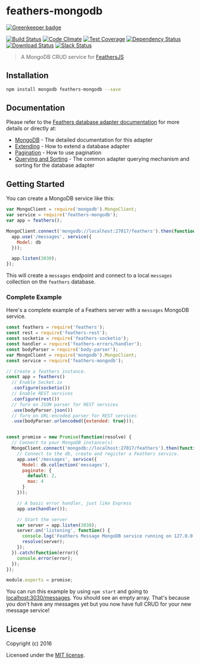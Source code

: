 feathers-mongodb
================

[![Greenkeeper badge](https://badges.greenkeeper.io/feathersjs/feathers-mongodb.svg)](https://greenkeeper.io/)

[![Build Status](https://travis-ci.org/feathersjs/feathers-mongodb.png?branch=master)](https://travis-ci.org/feathersjs/feathers-mongodb)
[![Code Climate](https://codeclimate.com/github/feathersjs/feathers-mongodb/badges/gpa.svg)](https://codeclimate.com/github/feathersjs/feathers-mongodb)
[![Test Coverage](https://codeclimate.com/github/feathersjs/feathers-mongodb/badges/coverage.svg)](https://codeclimate.com/github/feathersjs/feathers-mongodb/coverage)
[![Dependency Status](https://img.shields.io/david/feathersjs/feathers-mongodb.svg?style=flat-square)](https://david-dm.org/feathersjs/feathers-mongodb)
[![Download Status](https://img.shields.io/npm/dm/feathers-mongodb.svg?style=flat-square)](https://www.npmjs.com/package/feathers-mongodb)
[![Slack Status](http://slack.feathersjs.com/badge.svg)](http://slack.feathersjs.com)

> A MongoDB CRUD service for [FeathersJS](http://feathersjs.com)


## Installation

```bash
npm install mongodb feathers-mongodb --save
```

## Documentation

Please refer to the [Feathers database adapter documentation](https://docs.feathersjs.com/api/databases/common.html) for more details or directly at:

- [MongoDB](https://docs.feathersjs.com/api/databases/mongodb.html) - The detailed documentation for this adapter
- [Extending](https://docs.feathersjs.com/api/databases/common.html#extending-adapters) - How to extend a database adapter
- [Pagination](https://docs.feathersjs.com/api/databases/common.html#pagination) - How to use pagination
- [Querying and Sorting](https://docs.feathersjs.com/api/databases/querying.html) - The common adapter querying mechanism and sorting for the database adapter

## Getting Started

You can create a MongoDB service like this:

```js
var MongoClient = require('mongodb').MongoClient;
var service = require('feathers-mongodb');
var app = feathers();

MongoClient.connect('mongodb://localhost:27017/feathers').then(function(db){
  app.use('/messages', service({
    Model: db
  }));

  app.listen(3030);
});
```

This will create a `messages` endpoint and connect to a local `messages` collection on the `feathers` database.


### Complete Example

Here's a complete example of a Feathers server with a `messages` MongoDB service.

```js
const feathers = require('feathers');
const rest = require('feathers-rest');
const socketio = require('feathers-socketio');
const handler = require('feathers-errors/handler');
const bodyParser = require('body-parser');
var MongoClient = require('mongodb').MongoClient;
const service = require('feathers-mongodb');

// Create a feathers instance.
const app = feathers()
  // Enable Socket.io
  .configure(socketio())
  // Enable REST services
  .configure(rest())
  // Turn on JSON parser for REST services
  .use(bodyParser.json())
  // Turn on URL-encoded parser for REST services
  .use(bodyParser.urlencoded({extended: true}));


const promise = new Promise(function(resolve) {
  // Connect to your MongoDB instance(s)
  MongoClient.connect('mongodb://localhost:27017/feathers').then(function(db){
    // Connect to the db, create and register a Feathers service.
    app.use('/messages', service({
      Model: db.collection('messages'),
      paginate: {
        default: 2,
        max: 4
      }
    }));

    // A basic error handler, just like Express
    app.use(handler());

    // Start the server
    var server = app.listen(3030);
    server.on('listening', function() {
      console.log('Feathers Message MongoDB service running on 127.0.0.1:3030');
      resolve(server);
    });
  }).catch(function(error){
    console.error(error);
  });
});

module.exports = promise;
```

You can run this example by using `npm start` and going to [localhost:3030/messages](http://localhost:3030/messages). You should see an empty array. That's because you don't have any messages yet but you now have full CRUD for your new message service!

## License

Copyright (c) 2016

Licensed under the [MIT license](LICENSE).
